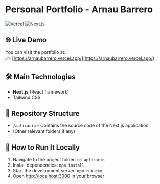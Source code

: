 # Personal Portfolio - Arnau Barrero

[![Vercel](https://img.shields.io/badge/Deployed%20on-Vercel-black?style=for-the-badge&logo=vercel)](https://arnaubarrero.vercel.app/)
[![Next.js](https://img.shields.io/badge/Built%20with-Next.js-black?style=for-the-badge&logo=next.js)](https://nextjs.org/)

## 🌐 Live Demo  
You can visit the portfolio at:  
👉 [https://arnaubarrero.vercel.app/](https://arnaubarrero.vercel.app/)

## 🛠 Main Technologies  
- **Next.js** (React framework)  
- Tailwind CSS

## 📁 Repository Structure  
- `/aplicacio` - Contains the source code of the Next.js application  
- (Other relevant folders if any)

## 📌 How to Run It Locally  
1. Navigate to the project folder: `cd aplicacio`  
2. Install dependencies: `npm install`  
3. Start the development server: `npm run dev`  
4. Open [http://localhost:3000](http://localhost:3000) in your browser